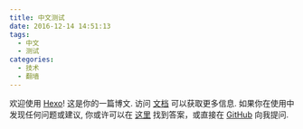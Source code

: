 ```yaml
---
title: 中文测试
date: 2016-12-14 14:51:13
tags:
  - 中文
  - 测试
categories:
  - 技术
  - 翻墙
---
```

欢迎使用 [Hexo](https://hexo.io/)! 这是你的一篇博文. 访问 [文档](https://hexo.io/docs/) 可以获取更多信息. 如果你在使用中发现任何问题或建议, 你或许可以在 [这里](https://hexo.io/docs/troubleshooting.html) 找到答案，或直接在 [GitHub](https://github.com/hexojs/hexo/issues) 向我提问.
